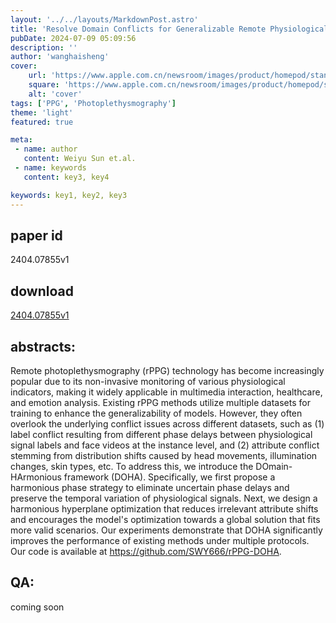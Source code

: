 ```yaml
---
layout: '../../layouts/MarkdownPost.astro'
title: 'Resolve Domain Conflicts for Generalizable Remote Physiological Measurement'
pubDate: 2024-07-09 05:09:56
description: ''
author: 'wanghaisheng'
cover:
    url: 'https://www.apple.com.cn/newsroom/images/product/homepod/standard/Apple-HomePod-hero-230118_big.jpg.large_2x.jpg'
    square: 'https://www.apple.com.cn/newsroom/images/product/homepod/standard/Apple-HomePod-hero-230118_big.jpg.large_2x.jpg'
    alt: 'cover'
tags: ['PPG', 'Photoplethysmography'] 
theme: 'light'
featured: true

meta:
 - name: author
   content: Weiyu Sun et.al.
 - name: keywords
   content: key3, key4

keywords: key1, key2, key3
---
```


## paper id
2404.07855v1
## download
[2404.07855v1](http://arxiv.org/abs/2404.07855v1)
## abstracts:
Remote photoplethysmography (rPPG) technology has become increasingly popular due to its non-invasive monitoring of various physiological indicators, making it widely applicable in multimedia interaction, healthcare, and emotion analysis. Existing rPPG methods utilize multiple datasets for training to enhance the generalizability of models. However, they often overlook the underlying conflict issues across different datasets, such as (1) label conflict resulting from different phase delays between physiological signal labels and face videos at the instance level, and (2) attribute conflict stemming from distribution shifts caused by head movements, illumination changes, skin types, etc. To address this, we introduce the DOmain-HArmonious framework (DOHA). Specifically, we first propose a harmonious phase strategy to eliminate uncertain phase delays and preserve the temporal variation of physiological signals. Next, we design a harmonious hyperplane optimization that reduces irrelevant attribute shifts and encourages the model's optimization towards a global solution that fits more valid scenarios. Our experiments demonstrate that DOHA significantly improves the performance of existing methods under multiple protocols. Our code is available at https://github.com/SWY666/rPPG-DOHA.
## QA:
coming soon
